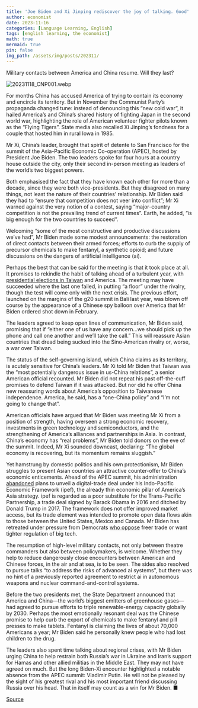 ```yaml
---
title: 'Joe Biden and Xi Jinping rediscover the joy of talking. Good'
author: economist
date: 2023-11-16
categories: [Language Learning, English]
tags: [english learning, the economist]
math: true
mermaid: true
pin: false
img_path: /assets/img/posts/202311/
---
```


Military contacts between America and China resume. Will they last?

![20231118_CNP001.webp](20231118_CNP001.webp)

For months China has accused America of trying to contain its economy and encircle its territory. But in November the Communist Party’s propaganda changed tune: instead of denouncing this “new cold war”, it hailed America’s and China’s shared history of fighting Japan in the second world war, highlighting the role of American volunteer fighter pilots known as the “Flying Tigers”. State media also recalled Xi Jinping’s fondness for a couple that hosted him in rural Iowa in 1985.

Mr Xi, China’s leader, brought that spirit of detente to San Francisco for the summit of the Asia-Pacific Economic Co-operation (APEC), hosted by President Joe Biden. The two leaders spoke for four hours at a country house outside the city, only their second in-person meeting as leaders of the world’s two biggest powers.

Both emphasised the fact that they have known each other for more than a decade, since they were both vice-presidents. But they disagreed on many things, not least the nature of their countries’ relationship. Mr Biden said they had to “ensure that competition does not veer into conflict”; Mr Xi warned against the very notion of a contest, saying “major-country competition is not the prevailing trend of current times”. Earth, he added, “is big enough for the two countries to succeed”.

Welcoming “some of the most constructive and productive discussions we’ve had”, Mr Biden made some modest announcements: the restoration of direct contacts between their armed forces; efforts to curb the supply of precursor chemicals to make fentanyl, a synthetic opioid; and future discussions on the dangers of artificial intelligence (ai).

Perhaps the best that can be said for the meeting is that it took place at all. It promises to rekindle the habit of talking ahead of a turbulent year, with [presidential elections in Taiwan](https://www.economist.com/asia/2023/11/15/taiwans-opposition-parties-unite) and America. The meeting may have succeeded where the last one failed, in putting “a floor” under the rivalry, though the test will come only with the next crisis. The previous effort, launched on the margins of the g20 summit in Bali last year, was blown off course by the appearance of a Chinese spy balloon over America that Mr Biden ordered shot down in February.

The leaders agreed to keep open lines of communication, Mr Biden said, promising that if “either one of us have any concern…we should pick up the phone and call one another and we’ll take the call.” This will reassure Asian countries that dread being sucked into the Sino-American rivalry or, worse, a war over Taiwan.

The status of the self-governing island, which China claims as its territory, is acutely sensitive for China’s leaders. Mr Xi told Mr Biden that Taiwan was the “most potentially dangerous issue in us-China relations”, a senior American official recounted. Mr Biden did not repeat his past off-the-cuff promises to defend Taiwan if it was attacked. But nor did he offer China new reassuring words about America’s opposition to Taiwanese independence. America, he said, has a “one-China policy” and “I’m not going to change that”.

American officials have argued that Mr Biden was meeting Mr Xi from a position of strength, having overseen a strong economic recovery, investments in green technology and semiconductors, and the strengthening of America’s alliances and partnerships in Asia. In contrast, China’s economy has “real problems”, Mr Biden told donors on the eve of the summit. Indeed, Mr Xi sounded downcast, declaring: “The global economy is recovering, but its momentum remains sluggish.”

Yet hamstrung by domestic politics and his own protectionism, Mr Biden struggles to present Asian countries an attractive counter-offer to China’s economic enticements. Ahead of the APEC summit, his administration [abandoned](https://www.economist.com/finance-and-economics/2023/11/15/joe-bidens-failures-on-trade-benefit-china) plans to unveil a digital-trade deal under his Indo-Pacific Economic Framework (ipef), the already thin economic pillar of America’s Asia strategy. ipef is regarded as a poor substitute for the Trans-Pacific Partnership, a trade deal signed by Barack Obama in 2016 and ditched by Donald Trump in 2017. The framework does not offer improved market access, but its trade element was intended to promote open data flows akin to those between the United States, Mexico and Canada. Mr Biden has retreated under pressure from Democrats [who oppose](https://www.economist.com/finance-and-economics/2023/11/15/joe-bidens-failures-on-trade-benefit-china) freer trade or want tighter regulation of big tech.

The resumption of high-level military contacts, not only between theatre commanders but also between policymakers, is welcome. Whether they help to reduce dangerously close encounters between American and Chinese forces, in the air and at sea, is to be seen. The sides also resolved to pursue talks “to address the risks of advanced ai systems”, but there was no hint of a previously reported agreement to restrict ai in autonomous weapons and nuclear command-and-control systems.

Before the two presidents met, the State Department announced that America and China—the world’s biggest emitters of greenhouse gases—had agreed to pursue efforts to triple renewable-energy capacity globally by 2030. Perhaps the most emotionally resonant deal was the Chinese promise to help curb the export of chemicals to make fentanyl and pill presses to make tablets. Fentanyl is claiming the lives of about 70,000 Americans a year; Mr Biden said he personally knew people who had lost children to the drug.

The leaders also spent time talking about regional crises, with Mr Biden urging China to help restrain both Russia’s war in Ukraine and Iran’s support for Hamas and other allied militias in the Middle East. They may not have agreed on much. But the long Biden-Xi encounter highlighted a notable absence from the APEC summit: Vladimir Putin. He will not be pleased by the sight of his greatest rival and his most important friend discussing Russia over his head. That in itself may count as a win for Mr Biden. ■


[Source](https://www.economist.com/china/2023/11/16/joe-biden-and-xi-jinping-rediscover-the-joy-of-talking-good)